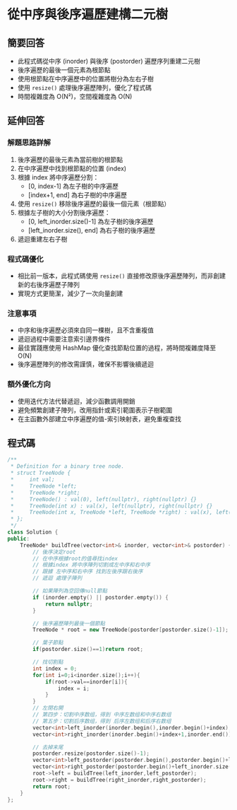 # 從中序與後序遍歷建構二元樹

## 簡要回答
- 此程式碼從中序 (inorder) 與後序 (postorder) 遍歷序列重建二元樹
- 後序遍歷的最後一個元素為根節點
- 使用根節點在中序遍歷中的位置將樹分為左右子樹
- 使用 `resize()` 處理後序遍歷陣列，優化了程式碼
- 時間複雜度為 O(N²)，空間複雜度為 O(N)

## 延伸回答
### 解題思路詳解
1. 後序遍歷的最後元素為當前樹的根節點
2. 在中序遍歷中找到根節點的位置 (index)
3. 根據 index 將中序遍歷分割：
   - [0, index-1] 為左子樹的中序遍歷
   - [index+1, end] 為右子樹的中序遍歷
4. 使用 `resize()` 移除後序遍歷的最後一個元素（根節點）
5. 根據左子樹的大小分割後序遍歷：
   - [0, left_inorder.size()-1] 為左子樹的後序遍歷
   - [left_inorder.size(), end] 為右子樹的後序遍歷
6. 遞迴重建左右子樹

### 程式碼優化
- 相比前一版本，此程式碼使用 `resize()` 直接修改原後序遍歷陣列，而非創建新的右後序遍歷子陣列
- 實現方式更簡潔，減少了一次向量創建

### 注意事項
- 中序和後序遍歷必須來自同一棵樹，且不含重複值
- 遞迴過程中需要注意索引邊界條件
- 最佳實踐應使用 HashMap 優化查找節點位置的過程，將時間複雜度降至 O(N)
- 後序遍歷陣列的修改需謹慎，確保不影響後續遞迴

### 額外優化方向
- 使用迭代方法代替遞迴，減少函數調用開銷
- 避免頻繁創建子陣列，改用指針或索引範圍表示子樹範圍
- 在主函數外部建立中序遍歷的值-索引映射表，避免重複查找

## 程式碼
```cpp
/**
 * Definition for a binary tree node.
 * struct TreeNode {
 *     int val;
 *     TreeNode *left;
 *     TreeNode *right;
 *     TreeNode() : val(0), left(nullptr), right(nullptr) {}
 *     TreeNode(int x) : val(x), left(nullptr), right(nullptr) {}
 *     TreeNode(int x, TreeNode *left, TreeNode *right) : val(x), left(left), right(right) {}
 * };
 */
class Solution {
public:
    TreeNode* buildTree(vector<int>& inorder, vector<int>& postorder) {
        // 後序決定root
        // 在中序根據root的值尋找index
        // 根據index 將中序陣列切割成左中序和右中序
        // 跟據 左中序和右中序 找到左後序跟右後序
        // 遞迴 處理子陣列

        // 如果陣列為空回傳null節點
        if (inorder.empty() || postorder.empty()) {
            return nullptr;
        }

        // 後序遍歷陣列最後一個節點
        TreeNode * root = new TreeNode(postorder[postorder.size()-1]);

        // 葉子節點
        if(postorder.size()==1)return root;

        // 找切割點
        int index = 0;
        for(int i=0;i<inorder.size();i++){
            if(root->val==inorder[i]){
                index = i;
            }
        }
        // 左閉右開
        // 第四步：切割中序数组，得到 中序左数组和中序右数组
        // 第五步：切割后序数组，得到 后序左数组和后序右数组
        vector<int>left_inorder(inorder.begin(),inorder.begin()+index);
        vector<int>right_inorder(inorder.begin()+index+1,inorder.end());

        // 去掉末尾
        postorder.resize(postorder.size()-1);
        vector<int>left_postorder(postorder.begin(),postorder.begin()+left_inorder.size());
        vector<int>right_postorder(postorder.begin()+left_inorder.size(),postorder.end());
        root->left = buildTree(left_inorder,left_postorder);
        root->right = buildTree(right_inorder,right_postorder);
        return root;
    }
};
```
